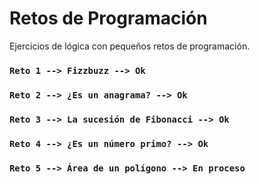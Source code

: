 # Retos de Programación
Ejercicios de lógica con pequeños retos de programación.

### `Reto 1 --> Fizzbuzz --> Ok`
### `Reto 2 --> ¿Es un anagrama? --> Ok`
### `Reto 3 --> La sucesión de Fibonacci --> Ok`
### `Reto 4 --> ¿Es un número primo? --> Ok`
### `Reto 5 --> Área de un polígono --> En proceso`
